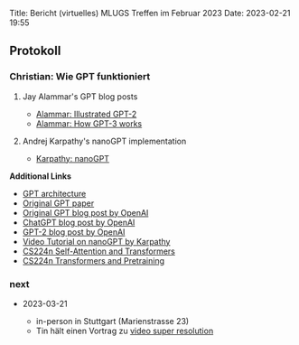 Title: Bericht (virtuelles) MLUGS Treffen im Februar 2023
Date: 2023-02-21 19:55

## Protokoll

### Christian: Wie GPT funktioniert

1. Jay Alammar's GPT blog posts

    - [Alammar: Illustrated GPT-2](https://jalammar.github.io/illustrated-gpt2/)
    - [Alammar: How GPT-3 works](https://jalammar.github.io/how-gpt3-works-visualizations-animations/)


2. Andrej Karpathy's nanoGPT implementation

    - [Karpathy: nanoGPT](https://github.com/karpathy/nanoGPT)


**Additional Links**

- [GPT architecture](https://en.wikipedia.org/wiki/Generative_pre-trained_transformer#/media/File:Full_GPT_architecture.png)
- [Original GPT paper](https://cdn.openai.com/research-covers/language-unsupervised/language_understanding_paper.pdf)
- [Original GPT blog post by OpenAI](https://openai.com/blog/language-unsupervised/)
- [ChatGPT blog post by OpenAI](https://openai.com/blog/chatgpt/)
- [GPT-2 blog post by OpenAI](https://openai.com/blog/better-language-models/)
- [Video Tutorial on nanoGPT by Karpathy](https://youtu.be/kCc8FmEb1nY)
- [CS224n Self-Attention and Transformers](https://youtu.be/ptuGllU5SQQ)
- [CS224n Transformers and Pretraining](https://youtu.be/j9AcEI98C0o)

### next

- 2023-03-21

    * in-person in Stuttgart (Marienstrasse 23)
    * Tin hält einen Vortrag zu [video super resolution](https://paperswithcode.com/task/video-super-resolution)
